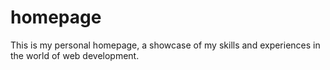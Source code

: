 # homepage
This is my personal homepage, a showcase of my skills and experiences in the world of web development.
